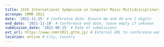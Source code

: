 ```yaml
---
title: 15th International Symposium on Computer Music Multidisciplinary Research
acronym: CMMR 2021
date: '2021-11-15' # Conference date. Ensure mm and dd are 2 digits
end_date: '2021-11-19' # Conference end date, leave empty if unknown
submission_date: '2021-06-15' # Date of submissions
ext_url: https://www.cmmr2021.gttm.jp/ # External URL to conference website
location: online # City, Country
---
```


